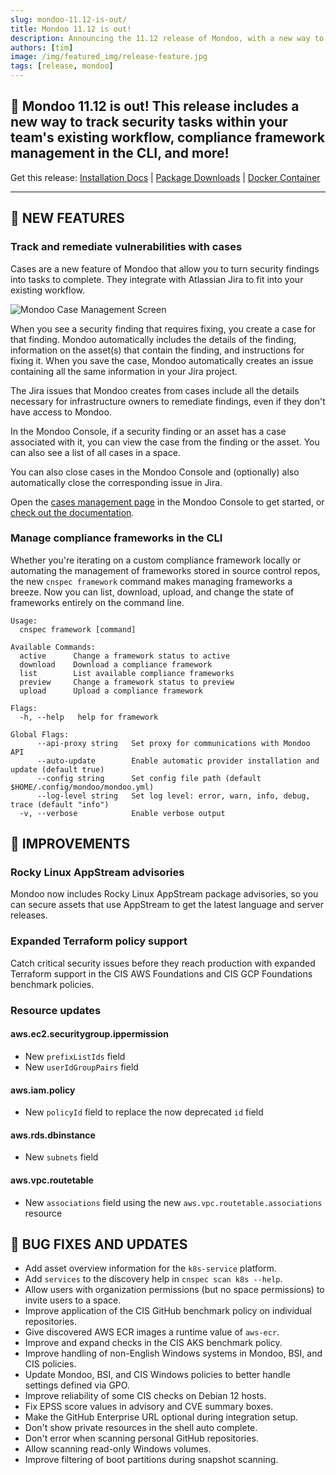 ```yaml
---
slug: mondoo-11.12-is-out/
title: Mondoo 11.12 is out!
description: Announcing the 11.12 release of Mondoo, with a new way to track security tasks within your team's existing workflow, compliance framework management in the CLI, and more!
authors: [tim]
image: /img/featured_img/release-feature.jpg
tags: [release, mondoo]
---
```


## 🥳 Mondoo 11.12 is out! This release includes a new way to track security tasks within your team's existing workflow, compliance framework management in the CLI, and more!

Get this release: [Installation Docs](https://mondoo.com/docs/cnspec/) | [Package Downloads](https://releases.mondoo.com/cnspec/) | [Docker Container](https://hub.docker.com/r/mondoo/cnspec)

---

## 🎉 NEW FEATURES

### Track and remediate vulnerabilities with cases

Cases are a new feature of Mondoo that allow you to turn security findings into tasks to complete. They integrate with Atlassian Jira to fit into your existing workflow.

![Mondoo Case Management Screen](/img/releases/2024-07-09-mondoo-11.12-is-out/screenshot_cases.png)

When you see a security finding that requires fixing, you create a case for that finding. Mondoo automatically includes the details of the finding, information on the asset(s) that contain the finding, and instructions for fixing it. When you save the case, Mondoo automatically creates an issue containing all the same information in your Jira project.

The Jira issues that Mondoo creates from cases include all the details necessary for infrastructure owners to remediate findings, even if they don't have access to Mondoo.

In the Mondoo Console, if a security finding or an asset has a case associated with it, you can view the case from the finding or the asset. You can also see a list of all cases in a space.

You can also close cases in the Mondoo Console and (optionally) also automatically close the corresponding issue in Jira.

Open the [cases management page](https://console.mondoo.com/space/cases) in the Mondoo Console to get started, or [check out the documentation](https://mondoo.com/docs/platform/cases/overview/).

### Manage compliance frameworks in the CLI

Whether you're iterating on a custom compliance framework locally or automating the management of frameworks stored in source control repos, the new `cnspec framework` command makes managing frameworks a breeze. Now you can list, download, upload, and change the state of frameworks entirely on the command line.

```text
Usage:
  cnspec framework [command]

Available Commands:
  active      Change a framework status to active
  download    Download a compliance framework
  list        List available compliance frameworks
  preview     Change a framework status to preview
  upload      Upload a compliance framework

Flags:
  -h, --help   help for framework

Global Flags:
      --api-proxy string   Set proxy for communications with Mondoo API
      --auto-update        Enable automatic provider installation and update (default true)
      --config string      Set config file path (default $HOME/.config/mondoo/mondoo.yml)
      --log-level string   Set log level: error, warn, info, debug, trace (default "info")
  -v, --verbose            Enable verbose output
```

## 🧹 IMPROVEMENTS

### Rocky Linux AppStream advisories

Mondoo now includes Rocky Linux AppStream package advisories, so you can secure assets that use AppStream to get the latest language and server releases.

### Expanded Terraform policy support

Catch critical security issues before they reach production with expanded Terraform support in the CIS AWS Foundations and CIS GCP Foundations benchmark policies.

### Resource updates

#### aws.ec2.securitygroup.ippermission

- New `prefixListIds` field
- New `userIdGroupPairs` field

#### aws.iam.policy

- New `policyId` field to replace the now deprecated `id` field

#### aws.rds.dbinstance

- New `subnets` field

#### aws.vpc.routetable

- New `associations` field using the new `aws.vpc.routetable.associations` resource

## 🐛 BUG FIXES AND UPDATES

- Add asset overview information for the `k8s-service` platform.
- Add `services` to the discovery help in `cnspec scan k8s --help`.
- Allow users with organization permissions (but no space permissions) to invite users to a space.
- Improve application of the CIS GitHub benchmark policy on individual repositories.
- Give discovered AWS ECR images a runtime value of `aws-ecr`.
- Improve and expand checks in the CIS AKS benchmark policy.
- Improve handling of non-English Windows systems in Mondoo, BSI, and CIS policies.
- Update Mondoo, BSI, and CIS Windows policies to better handle settings defined via GPO.
- Improve reliability of some CIS checks on Debian 12 hosts.
- Fix EPSS score values in advisory and CVE summary boxes.
- Make the GitHub Enterprise URL optional during integration setup.
- Don't show private resources in the shell auto complete.
- Don't error when scanning personal GitHub repositories.
- Allow scanning read-only Windows volumes.
- Improve filtering of boot partitions during snapshot scanning.
